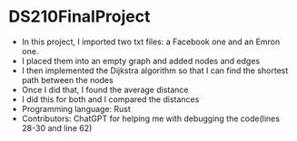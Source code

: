# DS210FinalProject
* In this project, I imported two txt files: a Facebook one and an Emron one.
* I placed them into an empty graph and added nodes and edges
* I then implemented the Dijkstra algorithm so that I can find the shortest path between the nodes
* Once I did that, I found the average distance
* I did this for both and I compared the distances
* Programming language: Rust
* Contributors: ChatGPT for helping me with debugging the code(lines 28-30 and line 62)
